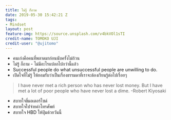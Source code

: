 ```yaml
---
title: ไม่รู้ ก็ถาม
date: 2019-05-30 15:42:21 Z
tags:
- Mindset
layout: post
feature-img: https://source.unsplash.com/v4bkVOl1sTI
credit-name: TOMOKO UJI
credit-user: "@ujitomo"
---
```


- คนเก่งคือคนที่พลาดมาก่อนนับครั้งไม่ถ้วน
- ไม่รู้ ก็ถาม - ไม่มีอะไรแปลกไปกว่านี้แล้ว
- Successful people do what unsuccessful people are unwilling to do.
- เปิดใจที่ไม่รู้ ให้ยอมรับว่าเป็นเรื่องธรรมดาที่เราจะต้องเรียนรู้ต่อไปเรื่อยๆ

> I have never met a rich person who has never lost money. But I have met a lot of poor people who have never lost a dime. -Robert Kiyosaki

<i class="fa fa-child" style="color:plum"></i>

- สบายใจขี่มอเตอร์ไซด์
- สบายใจไปจ่ายค่าโทรศัพท์
- สบายใจ HBD ให้ปุ้มด้วยวันนี้
